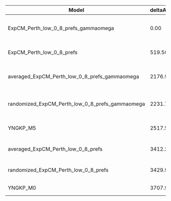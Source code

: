 | Model                                           | deltaAIC | LogLikelihood | nParams | ParamValues                                              |
|-------------------------------------------------|----------|---------------|---------|----------------------------------------------------------|
| ExpCM_Perth_low_0_8_prefs_gammaomega            | 0.00     | -18979.50     | 7       | alpha_omega=0.65, beta=1.71, beta_omega=5.72, kappa=4.09 |
| ExpCM_Perth_low_0_8_prefs                       | 519.50   | -19240.25     | 6       | beta=1.81, kappa=3.47, omega=0.11                        |
| averaged_ExpCM_Perth_low_0_8_prefs_gammaomega   | 2176.92  | -20067.96     | 7       | alpha_omega=0.39, beta=1.67, beta_omega=5.21, kappa=3.76 |
| randomized_ExpCM_Perth_low_0_8_prefs_gammaomega | 2231.74  | -20095.37     | 7       | alpha_omega=0.40, beta=0.10, beta_omega=5.37, kappa=3.80 |
| YNGKP_M5                                        | 2517.52  | -20233.26     | 12      | alpha_omega=0.41, beta_omega=6.12, kappa=3.27            |
| averaged_ExpCM_Perth_low_0_8_prefs              | 3412.22  | -20686.61     | 6       | beta=0.96, kappa=3.28, omega=0.06                        |
| randomized_ExpCM_Perth_low_0_8_prefs            | 3429.94  | -20695.47     | 6       | beta=0.03, kappa=3.28, omega=0.06                        |
| YNGKP_M0                                        | 3707.90  | -20829.45     | 11      | kappa=2.83, omega=0.05                                   |